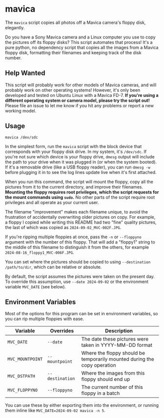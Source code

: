 # mavica

The `mavica` script copies all photos off a Mavica camera's floppy disk, elegantly.

Do you have a Sony Mavica camera and a Linux computer you use to copy the pictures off its floppy disks? This script automates that process! It's a pure python, no dependency script that copies all the images from a Mavica floppy disk, formatting their filenames and keeping track of the disk number.

## Help Wanted

This script will probably work for other models of Mavica cameras, and will probably work on other operating systems! However, it's only been developed and tested on Ubuntu Linux with a Mavica FD-7. **If you're using a different operating system or camera model, please try the script out!** Please file an issue to let me know if you hit any problems or report a new working model.

## Usage

```
mavica /dev/sdc
```

In the simplest form, run the `mavica` script with the block device that corresponds with your floppy disk drive. In my system, it's `/dev/sdc`. If you're not sure which device is your floppy drive, `dmesg` output will include the path to your drive when it was plugged in (or when the system booted). If it's a removable drive (like a USB floppy reader), you can run `dmesg -w` before plugging it in to see the log lines update live when it's first attached.

When you run this command, the script will mount the floppy, copy all the pictures from it to the current directory, and improve their filenames. **Mounting the floppy requires root privileges, which the script requests for the mount commands using `sudo`.** No other parts of the script require root privileges and all operate as your current user.

The filename "improvement" makes each filename unique, to avoid the frustration of accidentally overwriting older pictures on copy. For example, a floppy I copied while writing this README had two "fine" quality pictures, the last of which was copied as `2024-09-02_MVC-002F.JPG`.

If you're ripping multiple floppies at once, pass the `-n` or `--floppyno` argument with the number of this floppy. That will add a "floppy1" string to the middle of this filename to distinguish it from the others, for example `2024-08-16_floppy1_MVC-006F.JPG`.

You can set where the pictures should be copied to using `--destination /path/to/dir`, which can be relative or absolute.

By default, the script assumes the pictures were taken on the present day. To override this assumption, use `--date 2024-09-02` or the environment variable `MVC_DATE` (see below).

## Environment Variables

Most of the options for this program can be set in environment variables, so you can rip multiple floppies with ease.

| Variable | Overrides | Description |
| -------- | --------- | ----------- |
| `MVC_DATE` | `--date` | The date these pictures were taken in YYYY-MM-DD format |
| `MVC_MOUNTPOINT` | `--mountpoint` | Where the floppy should be temporarily mounted during the copy operation |
| `MVC_DSTPATH` | `--destination` | Where the images from this floppy should end up |
| `MVC_FLOPPYNO` | `--floppyno` | The current number of this floppy in a batch |

You can use these by either exporting them into the environment, or running them inline like `MVC_DATE=2024-09-02 mavica -n 5`.
